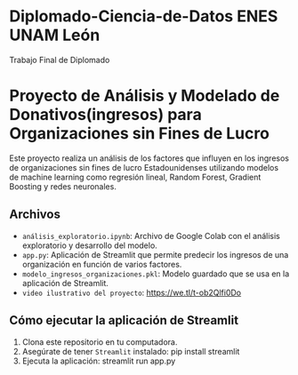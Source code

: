 # Diplomado-Ciencia-de-Datos ENES UNAM León
Trabajo Final de Diplomado 

# Proyecto de Análisis y Modelado de Donativos(ingresos) para Organizaciones sin Fines de Lucro

Este proyecto realiza un análisis de los factores que influyen en los ingresos de organizaciones sin fines de lucro Estadounidenses utilizando modelos de machine learning como regresión lineal, Random Forest, Gradient Boosting y redes neuronales. 

## Archivos

- `análisis_exploratorio.ipynb`: Archivo de Google Colab con el análisis exploratorio y desarrollo del modelo.
- `app.py`: Aplicación de Streamlit que permite predecir los ingresos de una organización en función de varios factores.
- `modelo_ingresos_organizaciones.pkl`: Modelo guardado que se usa en la aplicación de Streamlit.
- `video ilustrativo del proyecto`: https://we.tl/t-ob2Qlfi0Do

## Cómo ejecutar la aplicación de Streamlit

1. Clona este repositorio en tu computadora.
2. Asegúrate de tener `Streamlit` instalado: pip install streamlit
3. Ejecuta la aplicación: streamlit run app.py

